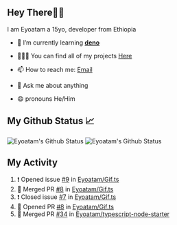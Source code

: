 ## Hey There👋🏽

I am Eyoatam a 15yo, developer from Ethiopia

- 🔭 I’m currently learning **[deno](https://github.com/denoland/deno)**

- 🧑🏽‍💻  You can find all of my projects [Here](https://github.com/Eyoatam?tab=repositories)

- 📫  How to reach me: [Email](mailto:eyoatamtamirat7@gmail.com)

- 💬 Ask me about anything

- 😄 pronouns He/Him

## My Github Status 📈 
<p> 
  <img src="https://github-readme-stats.vercel.app/api?username=Eyoatam&show_icons=true&theme=prussian" alt="Eyoatam's Github Status" />
  <img src="https://github-readme-stats.vercel.app/api/top-langs/?username=Eyoatam&layout=compact&theme=prussian" alt="Eyoatam's Github Status" />
</p>

## My Activity

<!--START_SECTION:activity-->
1. ❗️ Opened issue [#9](https://github.com/Eyoatam/Gif.ts/issues/9) in [Eyoatam/Gif.ts](https://github.com/Eyoatam/Gif.ts)
2. 🎉 Merged PR [#8](https://github.com/Eyoatam/Gif.ts/pull/8) in [Eyoatam/Gif.ts](https://github.com/Eyoatam/Gif.ts)
3. ❗️ Closed issue [#7](https://github.com/Eyoatam/Gif.ts/issues/7) in [Eyoatam/Gif.ts](https://github.com/Eyoatam/Gif.ts)
4. 💪 Opened PR [#8](https://github.com/Eyoatam/Gif.ts/pull/8) in [Eyoatam/Gif.ts](https://github.com/Eyoatam/Gif.ts)
5. 🎉 Merged PR [#34](https://github.com/Eyoatam/typescript-node-starter/pull/34) in [Eyoatam/typescript-node-starter](https://github.com/Eyoatam/typescript-node-starter)
<!--END_SECTION:activity-->
